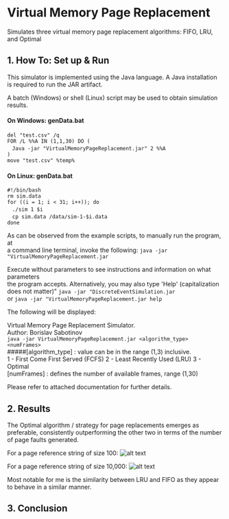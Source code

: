 # Virtual Memory Page Replacement
Simulates three virtual memory page replacement algorithms: FIFO, LRU, and Optimal

## 1. How To: Set up & Run
This simulator is implemented using the Java language. 
A Java installation is required to run the JAR artifact. 

A batch (Windows) or shell (Linux) script may be used to obtain simulation results. 

#### On Windows: genData.bat 
`del "test.csv" /q`         
`FOR /L %%A IN (1,1,30) DO (`    
&nbsp;&nbsp;&nbsp;`Java -jar "VirtualMemoryPageReplacement.jar" 2 %%A`    
`)`    
`move "test.csv" %temp%`

#### On Linux: genData.bat
`#!/bin/bash`    
`rm sim.data`     
`for ((i = 1; i < 31; i++)); do`     
&nbsp;&nbsp;&nbsp;`./sim 1 $i`    
&nbsp;&nbsp;&nbsp;`cp sim.data /data/sim-1-$i.data`    
`done`
 
 As can be observed from the example scripts, to manually run the program, at    
 a command line terminal, invoke the following:
 `java -jar "VirtualMemoryPageReplacement.jar`
 
 Execute without parameters to see instructions and information on what parameters   
 the program accepts. Alternatively, you may also type 'Help' (capitalization does not matter)"
 `java -jar "DiscreteEventSimulation.jar `   
 or `java -jar "VirtualMemoryPageReplacement.jar help`
 
 The following will be displayed: 
         
 Virtual Memory Page Replacement Simulator.  
 Author: Borislav Sabotinov   
 `java -jar VirtualMemoryPageReplacement.jar <algorithm_type> <numFrames>`    
 #####[algorithm_type] : value can be in the range (1,3) inclusive.   
         1 - First Come First Served (FCFS)
         2 - Least Recently Used (LRU)
         3 - Optimal  
 [numFrames] : defines the number of available frames, range (1,30)   
 
 Please refer to attached documentation for further details.    
 
## 2. Results 

The Optimal algorithm / strategy for page replacements emerges as preferable, consistently outperforming 
the other two in terms of the number of page faults generated. 

For a page reference string of size 100: 
![alt text](https://i.imgur.com/ccb4e8F.png)

For a page reference string of size 10,000: 
![alt text](https://i.imgur.com/IUcyI6O.png)

Most notable for me is the similarity between LRU and FIFO as they appear to behave in a similar manner.  

## 3. Conclusion
 
